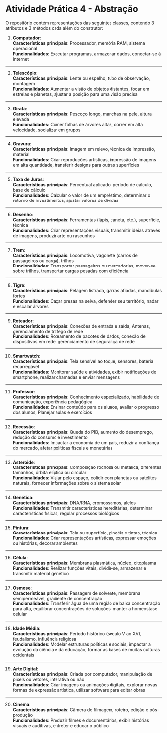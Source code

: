 # Atividade Prática 4 - Abstração

O repositório contém representações das seguintes classes, contendo 3 atributos e 3 métodos cada além do construtor:


1. **Computador**:<br>
**Características principais**: Processador, memória RAM, sistema operacional<br>
**Funcionalidades**: Executar programas, armazenar dados, conectar-se à internet

---

2. **Telescópio**:<br>
**Características principais**: Lente ou espelho, tubo de observação, montagem<br>
**Funcionalidades**: Aumentar a visão de objetos distantes, focar em estrelas e planetas, ajustar a posição para uma visão precisa

---


3. **Girafa**:<br>
**Características principais**: Pescoço longo, manchas na pele, altura elevada<br>
**Funcionalidades**: Comer folhas de árvores altas, correr em alta velocidade, socializar em grupos

---


4. **Gravura**:<br>
**Características principais**: Imagem em relevo, técnica de impressão, material<br>
**Funcionalidades**: Criar reproduções artísticas, impressão de imagens em alta quantidade, transferir designs para outras superfícies

---


5. **Taxa de Juros**:<br>
**Características principais**: Percentual aplicado, período de cálculo, base de cálculo<br>
**Funcionalidades**: Calcular o valor de um empréstimo, determinar o retorno de investimentos, ajustar valores de dívidas

---


6. **Desenho**:<br>
**Características principais**: Ferramentas (lápis, caneta, etc.), superfície, técnica<br>
**Funcionalidades**: Criar representações visuais, transmitir ideias através de imagens, produzir arte ou rascunhos

---


7. **Trem**:<br>
**Características principais**: Locomotiva, vagonete (carros de passageiros ou carga), trilhos<br>
**Funcionalidades**: Transportar passageiros ou mercadorias, mover-se sobre trilhos, transportar cargas pesadas com eficiência

---


8. **Tigre**:<br>
**Características principais**: Pelagem listrada, garras afiadas, mandíbulas fortes<br>
**Funcionalidades**: Caçar presas na selva, defender seu território, nadar e escalar árvores

---


9. **Roteador**:<br>
**Características principais**: Conexões de entrada e saída, Antenas, gerenciamento de tráfego de rede<br>
**Funcionalidades**: Roteamento de pacotes de dados, conexão de dispositivos em rede, gerenciamento de segurança de rede

---


10. **Smartwatch**:<br>
**Características principais**: Tela sensível ao toque, sensores, bateria recarregável<br>
**Funcionalidades**: Monitorar saúde e atividades, exibir notificações de smartphone, realizar chamadas e enviar mensagens

---


11. **Professor**:<br>
**Características principais**: Conhecimento especializado, habilidade de comunicação, experiência pedagógica<br>
**Funcionalidades**: Ensinar conteúdo para os alunos, avaliar o progresso dos alunos, Planejar aulas e exercícios

---


12. **Recessão**:<br>
**Características principais**: Queda do PIB, aumento do desemprego, redução do consumo e investimento<br>
**Funcionalidades**: Impactar a economia de um país, reduzir a confiança do mercado, afetar políticas fiscais e monetárias

---


13. **Asteroide**:<br>
**Características principais**: Composição rochosa ou metálica, diferentes tamanhos, órbita elíptica ou circular<br>
**Funcionalidades**: Viajar pelo espaço, colidir com planetas ou satélites naturais, fornecer informações sobre o sistema solar

---


14. **Genética**:<br>
**Características principais**: DNA/RNA, cromossomos, alelos<br>
**Funcionalidades**: Transmitir características hereditárias, determinar características físicas, regular processos biológicos

---


15. **Pintura**:<br>
**Características principais**: Tela ou superfície, pincéis e tintas, técnica<br>
**Funcionalidades**: Criar representações artísticas, expressar emoções ou histórias, decorar ambientes

---


16. **Célula**:<br>
**Características principais**: Membrana plasmática, núcleo, citoplasma<br>
**Funcionalidades**: Realizar funções vitais, dividir-se, armazenar e transmitir material genético

---


17. **Osmose**:<br>
**Características principais**: Passagem de solvente, membrana semipermeável, gradiente de concentração<br>
**Funcionalidades**: Transferir água de uma região de baixa concentração para alta, equilibrar concentrações de soluções, manter a homeostase celular

---


18. **Idade Média**:<br>
**Características principais**: Período histórico (século V ao XV), feudalismo, influência religiosa<br>
**Funcionalidades**: Modelar estruturas políticas e sociais, impactar a evolução da ciência e da educação, formar as bases de muitas culturas ocidentais

---


19. **Arte Digital**:<br>
**Características principais**: Criada por computador, manipulação de pixels ou vetores, interativa ou não<br>
**Funcionalidades**: Criar imagens ou animações digitais, explorar novas formas de expressão artística, utilizar software para editar obras

---


20. **Cinema**:<br>
**Características principais**: Câmera de filmagem, roteiro, edição e pós-produção<br>
**Funcionalidades**: Produzir filmes e documentários, exibir histórias visuais e auditivas, entreter e educar o público


